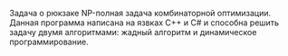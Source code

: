 Задача о рюкзаке
NP-полная задача комбинаторной оптимизации.
Данная программа написана на язвках С++ и C# и способна решить задачу двумя алгоритмами: жадный алгоритм и динамическое программирование. 
